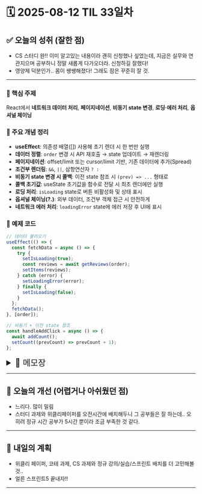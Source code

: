 # 🗓️ 2025-08-12 TIL 33일차

## ✅ 오늘의 성취 (잘한 점)

- CS 스터디 완!! 이미 알고있는 내용이라 괜히 신청했나 싶었는데, 지금은 실무와 연관지으며 공부하니 정말 새롭게 다가오더라. 신청하길 잘했다!
- 영양제 덕분인가.. 몸이 쌩쌩해졌다! 그래도 잠은 꾸준히 잘 것.

---

### 🔹 핵심 주제

React에서 **네트워크 데이터 처리**, **페이지네이션**, **비동기 state 변경**, **로딩·에러 처리**, **옵셔널 체이닝**

### 🔹 주요 개념 정리

- **useEffect**: 의존성 배열(\[]) 사용해 초기 렌더 시 한 번만 실행
- **데이터 정렬**: `order` 변경 시 API 재호출 → state 업데이트 → 재렌더링
- **페이지네이션**: offset/limit 또는 cursor/limit 기반, 기존 데이터에 추가(Spread)
- **조건부 렌더링**: `&&`, `||`, 삼항연산자 `? :`
- **비동기 state 변경 시 콜백**: 이전 state 참조 시 `(prev) => ...` 형태로
- **콜백 초기값**: useState 초기값을 함수로 전달 시 최초 렌더에만 실행
- **로딩 처리**: `isLoading` state로 버튼 비활성화 및 상태 표시
- **옵셔널 체이닝(?.)**: 외부 데이터, 조건부 객체 접근 시 안전하게
- **네트워크 에러 처리**: `loadingError` state에 에러 저장 후 UI에 표시

### 🔹 예제 코드

```jsx
// 데이터 불러오기
useEffect(() => {
  const fetchData = async () => {
    try {
      setIsLoading(true);
      const reviews = await getReviews(order);
      setItems(reviews);
    } catch (error) {
      setLoadingError(error);
    } finally {
      setIsLoading(false);
    }
  };
  fetchData();
}, [order]);

// 비동기 + 이전 state 참조
const handleAddClick = async () => {
  await addCount();
  setCount((prevCount) => prevCount + 1);
};
```

<details>
<summary style="font-size: 22px;">📓 메모장</summary>

## 데이터 가져오기

- 목데이터 대신 네트워크 데이터로 전환

---

### 🔹 useEffect

- **API 무한루프 발생 시**: 개발자도구 → Sources 탭 → ⏸ 버튼
- **무한루프 발생 이유**
  1. 초기 컴포넌트 렌더링
  2. 비동기 함수 실행 → 대기
  3. JSX 렌더링
  4. `await` 완료 후 `setItems` 실행
  5. `useState` 변경 감지 → 컴포넌트 재렌더링
  6. 반복…
- **해결**: 최초 렌더링에서만 요청 → `useEffect(() => 함수(), []);`

#### 정렬에 따른 데이터 불러오기

- `useEffect`는 렌더링이 끝난 뒤 콜백 실행
- 의존성 배열([]) 내 값이 변경될 때만 재실행
- 실행 흐름:
  1. 사용자가 `order` 변경 (`setOrder('calorie')`)
  2. state 변경 → 재렌더링
  3. React가 의존성 배열 비교
  4. 값이 다르면 `useEffect` 실행
  5. `handleLoad(order)` → `getReviews(order)` 호출
  6. `setItems(reviews)` → state 갱신 → 재렌더링

---

### 🔹 페이지네이션 (useState)

1. **오프셋 기반**: `offset`, `limit` 사용
2. **커서 기반**: `cursor`, `limit` 사용

- **추가 데이터 불러올 때**: 기존 배열에 **덮지 않고** 추가 (`spread` 사용)
- 흐름:
  1. `offset`과 `limit`으로 초기 데이터 요청
  2. 초기값이면 그대로, 아니면 배열 합치기
  3. `offset` 갱신 (`offset + limit`)

---

### 🔹 조건부 렌더링

- `{변수 && JSX}`: 값이 있으면 출력
- `{변수 || JSX}`: 값이 없으면 출력
- `{조건 ? JSX1 : JSX2}`: 조건에 따라 선택
- ⚠️ 변수의 `falsy` 값 주의

---

### 🔹 비동기 State 변경

- 비동기 상황에서 **이전 state 값**을 사용해야 하면 콜백 전달:

```jsx
setState((prev) => [...prev, ...newData]);
```

- 예:

```jsx
const handleAddClick = async () => {
  await addCount();
  setCount((prevCount) => prevCount + 1);
};
```

---

### 🔹 콜백으로 초기값 지정

```jsx
const [values, setValues] = useState(() => {
  const savedValues = getSavedValues(); // 처음 렌더링 시만 실행
  return savedValues;
});
```

- 콜백이 오래 걸리면 초기 렌더링 지연 가능

---

### 🔹 네트워크 로딩 처리

1. `isLoading` state 생성 (기본값 `false`)
2. API 호출 전 `true`
3. 호출 후 `false`
4. 버튼 `disabled`에 `isLoading` 사용

---

### 🔹 옵셔널 체이닝

1. 옵셔널 체이닝을 써야 하는 경우
   **"외부에서 들어오는 데이터"**나 **"조건부로 만들어지는 객체"**
   예시
1. API 응답 데이터

```jsx
const user = apiResponse.user;
console.log(user?.profile?.nickname);
// user 또는 profile이 undefined여도 안전
```

2. 중첩된 객체 탐색

```jsx
const city = data?.address?.city;
// data.address가 없을 경우 에러 방지
```

3. 이벤트 객체

```jsx
const handleClick = (event) => {
  console.log(event?.target?.value);
};
```

4. 옵션/설정 객체

```jsx
const themeColor = config?.theme?.color || "default";
```

---

### 🔹 네트워크 에러 처리

1. `loadingError` state 생성
2. API 호출 전 `setLoadingError(null)`
3. 실패 시 `setLoadingError(error)`
4. JSX:

```jsx
{
  loadingError?.message && <span>{loadingError.message}</span>;
  // loadingError가 null값일 수도 있으니 옵셔널 체이닝 설정
  // 아니면 message 접근 과정에서 에러가 남(그냥 false XX)
}
```

</details>

---

## 🧠 오늘의 개선 (어렵거나 아쉬웠던 점)

- 느리다. 많이 밀림
- 스터디 과제와 위클리페이퍼를 오전시간에 배치해두니 그 공부들은 잘 하는데.. 오히려 정규 시간 공부가 5시간 뿐이라 조금 부족한 것 같다.

---

## 🚀 내일의 계획

- 위클리 페이퍼, 코테 과제, CS 과제와 정규 강의/실습/스프린트 배치를 더 고민해볼 것..
- 얼른 스프린트5 끝내자!!

---
